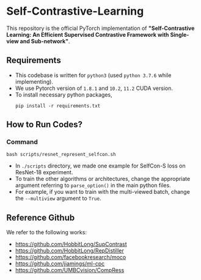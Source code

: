 # Self-Contrastive-Learning

This repository is the official PyTorch implementation of **"Self-Contrastive Learning: An Efficient Supervised Contrastive Framework with Single-view and Sub-network"**.

## Requirements

- This codebase is written for `python3` (used `python 3.7.6` while implementing).
- We use Pytorch version of `1.8.1` and `10.2`, `11.2` CUDA version.
- To install necessary python packages,  
    ```
    pip install -r requirements.txt
    ```

## How to Run Codes?

### Command

```
bash scripts/resnet_represent_selfcon.sh
```
    
- In `./scripts` directory, we made one example for SelfCon-S loss on ResNet-18 experiment.
- To train the other algorithms or architectures, change the appropriate argument referring to `parse_option()` in the main python files. 
- For example, if you want to train with the multi-viewed batch, change the `--multiview` argument to `True`.


## Reference Github

We refer to the following works:

- https://github.com/HobbitLong/SupContrast
- https://github.com/HobbitLong/RepDistiller
- https://github.com/facebookresearch/moco
- https://github.com/jiamings/ml-cpc
- https://github.com/UMBCvision/CompRess
